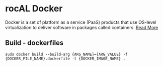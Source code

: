 # rocAL Docker

Docker is a set of platform as a service (PaaS) products that use OS-level virtualization to deliver software in packages called containers. [Read More](https://github.com/ROCm/MIVisionX/wiki/Docker)

## Build - dockerfiles

```
sudo docker build --build-arg {ARG_NAME}={ARG_VALUE} -f {DOCKER_FILE_NAME}.dockerfile -t {DOCKER_IMAGE_NAME} .
```